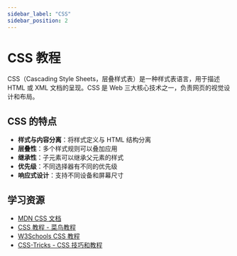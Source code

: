 ```yaml
---
sidebar_label: "CSS"
sidebar_position: 2
---
```


# CSS 教程

CSS（Cascading Style Sheets，层叠样式表）是一种样式表语言，用于描述 HTML 或 XML 文档的呈现。CSS 是 Web 三大核心技术之一，负责网页的视觉设计和布局。


## CSS 的特点

- **样式与内容分离**：将样式定义与 HTML 结构分离
- **层叠性**：多个样式规则可以叠加应用
- **继承性**：子元素可以继承父元素的样式
- **优先级**：不同选择器有不同的优先级
- **响应式设计**：支持不同设备和屏幕尺寸

## 学习资源

- [MDN CSS 文档](https://developer.mozilla.org/zh-CN/docs/Web/CSS)
- [CSS 教程 - 菜鸟教程](https://www.runoob.com/css/css-tutorial.html)
- [W3Schools CSS 教程](https://www.w3schools.com/css/)
- [CSS-Tricks - CSS 技巧和教程](https://css-tricks.com/) 
